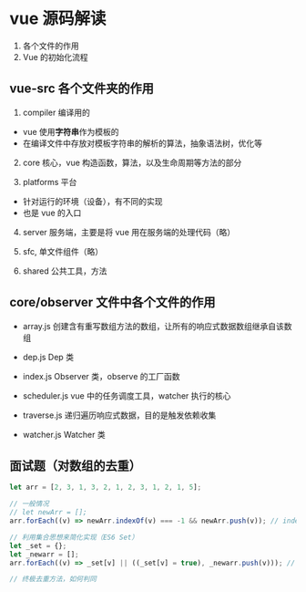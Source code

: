 # vue 源码解读

1. 各个文件的作用
2. Vue 的初始化流程

## vue-src 各个文件夹的作用

1. compiler 编译用的

- vue 使用**字符串**作为模板的
- 在编译文件中存放对模板字符串的解析的算法，抽象语法树，优化等

2. core 核心，vue 构造函数，算法，以及生命周期等方法的部分

3. platforms 平台

- 针对运行的环境（设备），有不同的实现
- 也是 vue 的入口

4. server 服务端，主要是将 vue 用在服务端的处理代码（略）

5. sfc, 单文件组件（略）

6. shared 公共工具，方法

## core/observer 文件中各个文件的作用

- array.js 创建含有重写数组方法的数组，让所有的响应式数据数组继承自该数组

- dep.js Dep 类

- index.js Observer 类，observe 的工厂函数

- scheduler.js vue 中的任务调度工具，watcher 执行的核心

- traverse.js 递归遍历响应式数据，目的是触发依赖收集

- watcher.js Watcher 类

## 面试题（对数组的去重）

```js
let arr = [2, 3, 1, 3, 2, 1, 2, 3, 1, 2, 1, 5];

// 一般情况
// let newArr = [];
arr.forEach((v) => newArr.indexOf(v) === -1 && newArr.push(v)); // indexOf 本身隐含着循环的

// 利用集合思想来简化实现（ES6 Set）
let _set = {};
let _newarr = [];
arr.forEach((v) => _set[v] || ((_set[v] = true), _newarr.push(v))); // 减少赋值行为

// 终极去重方法，如何判同

```
